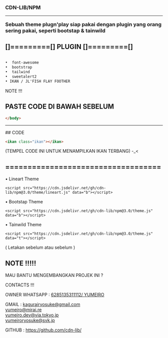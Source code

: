 

<h3><strong>
CDN-LIB/NPM 
<hr>
Sebuah theme plugn'play siap pakai dengan plugin yang orang sering pakai, seperti bootstap & tainwild

</strong></h3>


## []=========[] PLUGIN []=========[]
```html

•  font-awesome
•  bootstrap
•  tailwind
•  sweetalert2
• IKAN / JL'FISH FLAY FOOTHER
```

NOTE !!!

## PASTE CODE DI BAWAH SEBELUM 
```html 
</body>
```
<hr>
## CODE

```html 
<ikan class="ikan"></ikan>
```

(TEMPEL CODE INI UNTUK MENAMPILKAN IKAN TERBANG) -_<


## =================================== ##

• Lineart Theme
```
<script src="https://cdn.jsdelivr.net/gh/cdn-lib/npm@3.0/theme/lineart.js" data="b"></script>
```
• Bootstap Theme
```
<script src="https://cdn.jsdelivr.net/gh/cdn-lib/npm@3.0/theme.js" data="b"></script>
```
• Tainwild Theme
```
<script src="https://cdn.jsdelivr.net/gh/cdn-lib/npm@3.0/theme.js" data="t"></script>
```
( Letakan sebelum <body> atau sebelum </body> )




## NOTE !!!!!

MAU BANTU MENGEMBANGKAN PROJEK INI ?

CONTACTS !!!

OWNER WHATSAPP : <a class="btn" href="//wa.me/6285135311112"> 6285135311112/ YUMEIRO</a><br>

GMAIL : <a class="btn" href="mailto:kagurairyosuke@gmail.com">kagurairyosuke@gmail.com</a> <br>
        <a class="btn" href="mailto:yumeiro@mirai.re">yumeiro@mirai.re</a><br>
        <a class="btn" href="mailto:yumeiro.dev@via.tokyo.jp">yumeiro.dev@via.tokyo.jp</a><br>
        <a class="btn" href="mailto:yumeiroryosuke@svk.jp">yumeiroryosuke@svk.jp</a><br>
        
GITHUB : https://github.com/cdn-lib/
